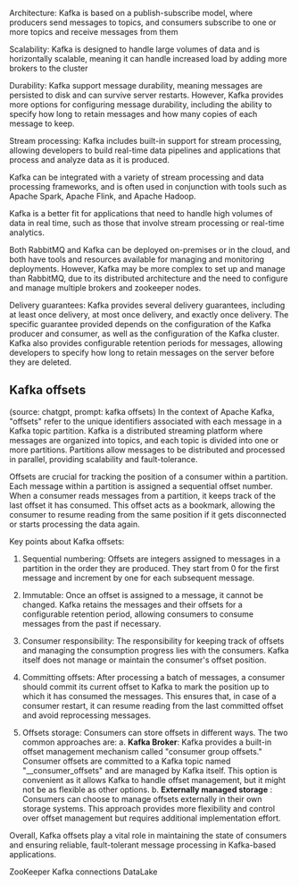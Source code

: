 
Architecture:
Kafka is based on a publish-subscribe model, where producers send messages to topics, and consumers subscribe to one or more topics and receive messages from them

Scalability:
Kafka is designed to handle large volumes of data and is horizontally scalable, meaning it can handle increased load by adding more brokers to the cluster

Durability:
Kafka support message durability, meaning messages are persisted to disk and can survive server restarts. However, Kafka provides more options for configuring message durability, including the ability to specify how long to retain messages and how many copies of each message to keep.

Stream processing:
Kafka includes built-in support for stream processing, allowing developers to build real-time data pipelines and applications that process and analyze data as it is produced.

Kafka can be integrated with a variety of stream processing and data processing frameworks, and is often used in conjunction with tools such as Apache Spark, Apache Flink, and Apache Hadoop.

Kafka is a better fit for applications that need to handle high volumes of data in real time, such as those that involve stream processing or real-time analytics.

Both RabbitMQ and Kafka can be deployed on-premises or in the cloud, and both have tools and resources available for managing and monitoring deployments. However, Kafka may be more complex to set up and manage than RabbitMQ, due to its distributed architecture and the need to configure and manage multiple brokers and zookeeper nodes.

Delivery guarantees:
Kafka provides several delivery guarantees, including at least once delivery, at most once delivery, and exactly once delivery. The specific guarantee provided depends on the configuration of the Kafka producer and consumer, as well as the configuration of the Kafka cluster. Kafka also provides configurable retention periods for messages, allowing developers to specify how long to retain messages on the server before they are deleted.


## Kafka offsets
(source: chatgpt, prompt: kafka offsets)
In the context of Apache Kafka, "offsets" refer to the unique identifiers associated with each message in a Kafka topic partition. Kafka is a distributed streaming platform where messages are organized into topics, and each topic is divided into one or more partitions. Partitions allow messages to be distributed and processed in parallel, providing scalability and fault-tolerance.

Offsets are crucial for tracking the position of a consumer within a partition. Each message within a partition is assigned a sequential offset number. When a consumer reads messages from a partition, it keeps track of the last offset it has consumed. This offset acts as a bookmark, allowing the consumer to resume reading from the same position if it gets disconnected or starts processing the data again.

Key points about Kafka offsets:

1. Sequential numbering: Offsets are integers assigned to messages in a partition in the order they are produced. They start from 0 for the first message and increment by one for each subsequent message.

2. Immutable: Once an offset is assigned to a message, it cannot be changed. Kafka retains the messages and their offsets for a configurable retention period, allowing consumers to consume messages from the past if necessary.

3. Consumer responsibility: The responsibility for keeping track of offsets and managing the consumption progress lies with the consumers. Kafka itself does not manage or maintain the consumer's offset position.

4. Committing offsets: After processing a batch of messages, a consumer should commit its current offset to Kafka to mark the position up to which it has consumed the messages. This ensures that, in case of a consumer restart, it can resume reading from the last committed offset and avoid reprocessing messages.

5. Offsets storage: Consumers can store offsets in different ways. The two common approaches are:
   a. **Kafka Broker**: Kafka provides a built-in offset management mechanism called "consumer group offsets." Consumer offsets are committed to a Kafka topic named "__consumer_offsets" and are managed by Kafka itself. This option is convenient as it allows Kafka to handle offset management, but it might not be as flexible as other options.
   b. **Externally managed storage** : Consumers can choose to manage offsets externally in their own storage systems. This approach provides more flexibility and control over offset management but requires additional implementation effort.

Overall, Kafka offsets play a vital role in maintaining the state of consumers and ensuring reliable, fault-tolerant message processing in Kafka-based applications.

ZooKeeper
Kafka connections
DataLake

